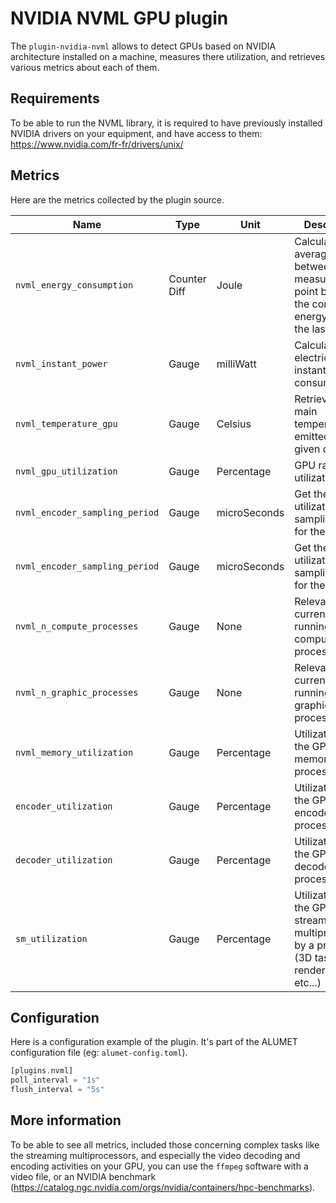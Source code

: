 # NVIDIA NVML GPU plugin

The `plugin-nvidia-nvml` allows to detect GPUs based on NVIDIA architecture installed on a machine, measures there utilization, and retrieves various metrics about each of them.

## Requirements

To be able to run the NVML library, it is required to have previously installed NVIDIA drivers on your equipment, and have access to them:
<https://www.nvidia.com/fr-fr/drivers/unix/>

## Metrics

Here are the metrics collected by the plugin source.

|Name|Type|Unit|Description|Ressource|RessourceConsumer|Attributes|
|----|----|----|-----------|---------|-----------------|----------|
|`nvml_energy_consumption`|Counter Diff|Joule|Calculates the average between 2 measurement point base on the consumed energy since the last boot|GPU|LocalMachine||
|`nvml_instant_power`|Gauge|milliWatt|Calculates the electrical power instantly consumed|GPU|LocalMachine||
|`nvml_temperature_gpu`|Gauge|Celsius|Retrieves the main temperature emitted by a given device|GPU|LocalMachine||
|`nvml_gpu_utilization`|Gauge|Percentage|GPU rate utilization|GPU|LocalMachine||
|`nvml_encoder_sampling_period`|Gauge|microSeconds|Get the current utilization and sampling size for the decoder|GPU|LocalMachine||
|`nvml_encoder_sampling_period`|Gauge|microSeconds|Get the current utilization and sampling size for the encoder|GPU|LocalMachine||
|`nvml_n_compute_processes`|Gauge|None|Relevant currently running computing processes data|GPU|LocalMachine||
|`nvml_n_graphic_processes`|Gauge|None|Relevant currently running graphical processes data|GPU|LocalMachine||
|`nvml_memory_utilization`|Gauge|Percentage|Utilization of the GPU memory by a process|Process|LocalMachine||
|`encoder_utilization`|Gauge|Percentage|Utilization of the GPU video encoder by a process|Process|LocalMachine||
|`decoder_utilization`|Gauge|Percentage|Utilization of the GPU video decoder by a process|Process|LocalMachine||
|`sm_utilization`|Gauge|Percentage|Utilization of the GPU streaming multiprocessors by a process (3D task and rendering, etc...)|Process|LocalMachine||

## Configuration

Here is a configuration example of the plugin. It's part of the ALUMET configuration file (eg: `alumet-config.toml`).

```rust
[plugins.nvml]
poll_interval = "1s"
flush_interval = "5s"
```

## More information

To be able to see all metrics, included those concerning complex tasks like the streaming multiprocessors, and especially the video decoding and encoding activities on your GPU, you can use the `ffmpeg` software with a video file, or an NVIDIA benchmark (<https://catalog.ngc.nvidia.com/orgs/nvidia/containers/hpc-benchmarks>).

